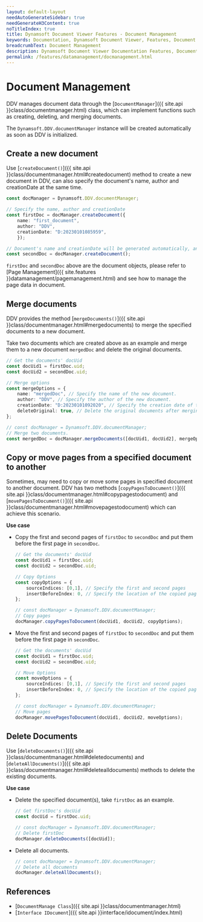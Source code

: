 ```yaml
---
layout: default-layout
needAutoGenerateSidebar: true
needGenerateH3Content: true
noTitleIndex: true
title: Dynamsoft Document Viewer Features - Document Management
keywords: Documentation, Dynamsoft Document Viewer, Features, Document Management
breadcrumbText: Document Management
description: Dynamsoft Document Viewer Documentation Features, Document Management
permalink: /features/datamanagement/docmanagement.html
---
```


# Document Management

DDV manages document data through the [`DocumentManager`]({{ site.api }}class/documentmanager.html) class, which can implement functions such as creating, deleting, and merging documents.

The `Dynamsoft.DDV.documentManager` instance will be created automatically as soon as DDV is initialized.

## Create a new document

Use [`createDocument()`]({{ site.api }}class/documentmanager.html#createdocument) method to create a new document in DDV, can also specify the document's name, author and creationDate at the same time.

```typescript
const docManager = Dynamsoft.DDV.documentManager;

// Specify the name, author and creationDate
const firstDoc = docManager.createDocument({
    name: "first_document",
    author: "DDV",
    creationDate: "D:20230101085959",
    });

// Document's name and creationDate will be generated automatically, and author will be blank, if they are not specified
const secondDoc = docManager.createDocument();
```

`firstDoc` and `secondDoc` above are the document objects, please refer to [Page Management]({{ site.features }}datamanagement/pagemanagement.html) and see how to manage the page data in document.

## Merge documents

DDV provides the method [`mergeDocuments()`]({{ site.api }}class/documentmanager.html#mergedocuments) to merge the specified documents to a new document. 

Take two documents which are created above as an example and merge them to a new document `mergedDoc` and delete the original documents.

```typescript
// Get the documents' docUid
const docUid1 = firstDoc.uid;
const docUid2 = secondDoc.uid;

// Merge options
const mergeOptions = {
    name: "mergedDoc", // Specify the name of the new document.
    author: "DDV", // Specify the author of the new document.
    creationDate: "D:20230101092020", // Specify the creation date of the new document.
    deleteOriginal: true, // Delete the original documents after merging.
};

// const docManager = Dynamsoft.DDV.documentManager;
// Merge two documents.
const mergedDoc = docManager.mergeDocuments([docUid1, docUid2], mergeOptions);
```

## Copy or move pages from a specified document to another

Sometimes, may need to copy or move some pages in specified document to another document. DDV has two methods [`copyPagesToDocument()`]({{ site.api }}class/documentmanager.html#copypagestodocument) and [`movePagesToDocument()`]({{ site.api }}class/documentmanager.html#movepagestodocument) which can achieve this scenario.

**Use case**

- Copy the first and second pages of `firstDoc` to `secondDoc` and put them before the first page in `secondDoc`.

    ```typescript
    // Get the documents' docUid
    const docUid1 = firstDoc.uid;
    const docUid2 = secondDoc.uid;

    // Copy Options
    const copyOptions = {
        sourceIndices: [0,1], // Specify the first and second pages
        insertBeforeIndex: 0, // Specify the location of the copied page in the new document
    };

    // const docManager = Dynamsoft.DDV.documentManager;
    // Copy pages
    docManager.copyPagesToDocument(docUid1, docUid2, copyOptions);
    ```

- Move the first and second pages of `firstDoc` to `secondDoc` and put them before the first page in `secondDoc`.

    ```typescript
    // Get the documents' docUid
    const docUid1 = firstDoc.uid;
    const docUid2 = secondDoc.uid;

    // Move Options
    const moveOptions = {
        sourceIndices: [0,1], // Specify the first and second pages
        insertBeforeIndex: 0, // Specify the location of the copied page in the new document
    };

    // const docManager = Dynamsoft.DDV.documentManager;
    // Move pages
    docManager.movePagesToDocument(docUid1, docUid2, moveOptions);
    ```

## Delete Documents

Use [`deleteDocuments()`]({{ site.api }}class/documentmanager.html#deletedocuments) and [`deleteAllDocuments()`]({{ site.api }}class/documentmanager.html#deletealldocuments) methods to delete the existing documents.

**Use case**

- Delete the specified document(s), take `firstDoc` as an example.

    ```typescript
    // Get firstDoc's docUid
    const docUid = firstDoc.uid; 

    // const docManager = Dynamsoft.DDV.documentManager;
    // Delete firstDoc
    docManager.deleteDocuments([docUid]);
    ```

- Delete all documents.

    ```typescript
    // const docManager = Dynamsoft.DDV.documentManager;
    // Delete all documents
    docManager.deleteAllDocuments();
    ```


## References

- [`DocumentManage Class`]({{ site.api }}class/documentmanager.html)
- [`Interface IDocument`]({{ site.api }}interface/idocument/index.html)